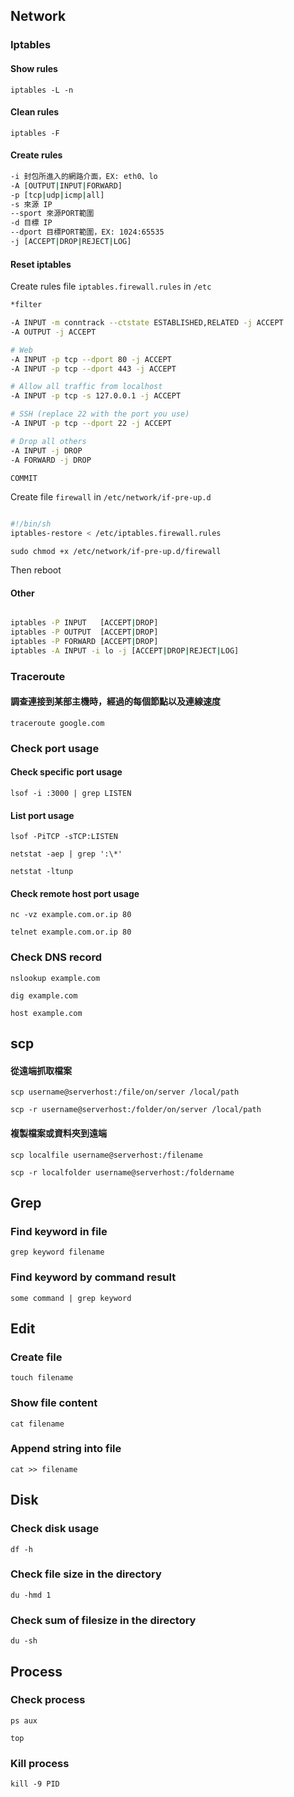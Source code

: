 ## Network

### Iptables

#### Show rules

`iptables -L -n`

#### Clean rules

`iptables -F`

#### Create rules

```sh
-i 封包所進入的網路介面，EX: eth0、lo
-A [OUTPUT|INPUT|FORWARD]
-p [tcp|udp|icmp|all]
-s 來源 IP
--sport 來源PORT範圍
-d 目標 IP
--dport 目標PORT範圍，EX: 1024:65535
-j [ACCEPT|DROP|REJECT|LOG]

```

#### Reset iptables

Create rules file `iptables.firewall.rules` in `/etc`

```sh
*filter

-A INPUT -m conntrack --ctstate ESTABLISHED,RELATED -j ACCEPT
-A OUTPUT -j ACCEPT

# Web
-A INPUT -p tcp --dport 80 -j ACCEPT
-A INPUT -p tcp --dport 443 -j ACCEPT

# Allow all traffic from localhost
-A INPUT -p tcp -s 127.0.0.1 -j ACCEPT

# SSH (replace 22 with the port you use)
-A INPUT -p tcp --dport 22 -j ACCEPT

# Drop all others
-A INPUT -j DROP
-A FORWARD -j DROP

COMMIT

```

Create file `firewall` in `/etc/network/if-pre-up.d`

```sh

#!/bin/sh
iptables-restore < /etc/iptables.firewall.rules

```

`sudo chmod +x /etc/network/if-pre-up.d/firewall`

Then reboot

#### Other

```sh

iptables -P INPUT   [ACCEPT|DROP]    
iptables -P OUTPUT  [ACCEPT|DROP]  
iptables -P FORWARD [ACCEPT|DROP]  
iptables -A INPUT -i lo -j [ACCEPT|DROP|REJECT|LOG]

```

### Traceroute

#### 調查連接到某部主機時，經過的每個節點以及連線速度 

`traceroute google.com`

### Check port usage

#### Check specific port usage

`lsof -i :3000 | grep LISTEN`

#### List port usage

`lsof -PiTCP -sTCP:LISTEN`

`netstat -aep | grep ':\*'`

`netstat -ltunp`

#### Check remote host port usage

`nc -vz example.com.or.ip 80`

`telnet example.com.or.ip 80`

### Check DNS record

`nslookup example.com`

`dig example.com`

`host example.com`

## scp

#### 從遠端抓取檔案

`scp username@serverhost:/file/on/server /local/path`

`scp -r username@serverhost:/folder/on/server /local/path`

#### 複製檔案或資料夾到遠端

`scp localfile username@serverhost:/filename`


`scp -r localfolder username@serverhost:/foldername`

## Grep

### Find keyword in file

`grep keyword filename`

### Find keyword by command result

`some command | grep keyword`

## Edit

### Create file

`touch filename`

### Show file content

`cat filename`

### Append string into file

`cat >> filename`

## Disk

### Check disk usage

`df -h`

### Check file size in the directory

`du -hmd 1`

### Check sum of filesize in the directory

`du -sh`

## Process

### Check process

`ps aux`

`top`

### Kill process

`kill -9 PID`



